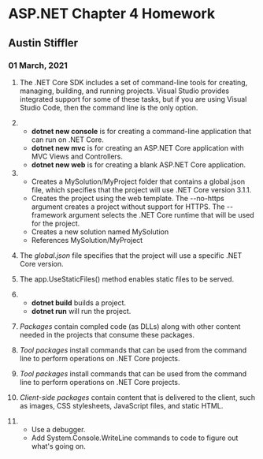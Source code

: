 # ASP.NET Chapter 4 Homework
## Austin Stiffler
### 01 March, 2021


1. The .NET Core SDK includes a set of command-line tools for creating, managing, building, and running projects. Visual Studio provides integrated support for some of 
these tasks, but if you are using Visual Studio Code, then the command line is the only option.

1. 
	* **dotnet new console** is for creating a command-line application that can run on .NET Core.
	* **dotnet new mvc** is for creating an ASP.NET Core application with MVC Views and Controllers.
	* **dotnet new web** is for creating a blank ASP.NET Core application.

1. 
	* Creates a MySolution/MyProject folder that contains a global.json file, which specifies that the project will use .NET Core version 3.1.1.
	* Creates the project using the web template. The --no-https argument creates a project without support for HTTPS. The --framework argument selects the .NET Core 
	runtime that will be used for the project.
	* Creates a new solution named MySolution
	* References MySolution/MyProject
	
1. The *global.json* file specifies that the project will use a specific .NET Core version.

1. The app.UseStaticFiles() method enables static files to be served.

1. 
	* **dotnet build** builds a project.
	* **dotnet run** will run the project.
	
1. *Packages* contain compled code (as DLLs) along with other content needed in the projects that consume these packages.

1. *Tool packages* install commands that can be used from the command line to perform operations on .NET Core projects.

1. *Tool packages* install commands that can be used from the command line to perform operations on .NET Core projects.

1. *Client-side packages* contain content that is delivered to the client, such as images, CSS stylesheets, JavaScript files, and static HTML.

1. 
	* Use a debugger.
	* Add System.Console.WriteLine commands to code to figure out what's going on.